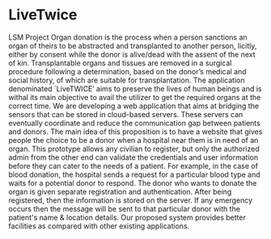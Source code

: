 # LiveTwice
LSM Project
Organ donation is the process when a person sanctions an organ of theirs to be abstracted and transplanted to another person, licitly, either by consent while the donor is alive/dead with the assent of the next of kin. Transplantable organs and tissues are removed in a surgical procedure following a determination, based on the donor’s medical and social history, of which are suitable for transplantation. 
The application denominated `LiveTWICE’ aims to preserve the lives of human beings and is withal its main objective to avail the utilizer to get the required organs at the correct time. We are developing a web application that aims at bridging the sensors that can be stored in cloud-based servers. 
These servers can eventually coordinate and reduce the communication gap between patients and donors. The main idea of this proposition is to have a website that gives people the choice to be a donor when a hospital near them is in need of an organ. This prototype allows any civilian to register, but only the authorized admin from the other end can validate the credentials and user information before they can cater to the needs of a patient. For example, in the case of blood donation, the hospital sends a request for a particular blood type and waits for a potential donor to respond. 
The donor who wants to donate the organ is given separate registration and authentication. After being registered, then the information is stored on the server. If any emergency occurs then the message will be sent to that particular donor with the patient's name & location details. Our proposed system provides better facilities as compared with other existing applications.
